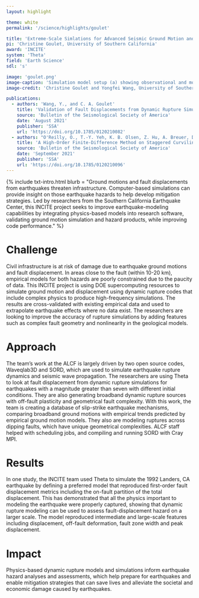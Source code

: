 ```yaml
---
layout: highlight

theme: white
permalink: '/science/highlights/goulet'

title: 'Extreme-Scale Simlations for Advanced Seismic Ground Motion and Hazard Modeling'
pi: 'Christine Goulet, University of Southern California'
award: 'INCITE'
system: 'Theta'
field: 'Earth Science'
sdl: 's'

image: 'goulet.png' 
image-caption: 'Simulation model setup (a) showing observational and model fault details with arrows indicating orientations of principal stresses, (b) fault-plane model and epicenter (star), and (c) rock properties.'
image-credit: 'Christine Goulet and Yongfei Wang, University of Southern California'

publications:
  - authors: 'Wang, Y., and C. A. Goulet'
    title: 'Validation of Fault Displacements from Dynamic Rupture Simulations against the Observations from the 1992 Landers Earthquake'
    source: 'Bulletin of the Seismological Society of America'
    date: 'August 2021'
    publisher: 'SSA'
    url: 'https://doi.org/10.1785/0120210082'
  - authors: "O'Reilly, O., T.-Y. Yeh, K. B. Olsen, Z. Hu, A. Breuer, D. Roten, and C. A. Goulet"
    title: 'A High‐Order Finite‐Difference Method on Staggered Curvilinear Grids for Seismic Wave Propagation Applications with Topography'
    source: 'Bulletin of the Seismological Society of America'
    date: 'September 2021'
    publisher: 'SSA'
    url: 'https://doi.org/10.1785/0120210096'
---
```




{% include txt-intro.html 
    blurb = "Ground motions and fault displacements from earthquakes threaten infrastructure. Computer-based simulations can provide insight on those earthquake hazards to help develop mitigation strategies. Led by researchers from the Southern California Earthquake Center, this INCITE project seeks to improve earthquake-modeling capabilities by integrating physics-based models into research software, validating ground motion simulation and hazard products, while improving code performance."
%}



# Challenge

Civil infrastructure is at risk of damage due to earthquake ground motions and fault displacement. In areas close to the fault (within 10-20 km), empirical models for both hazards are poorly constrained due to the paucity of data. This INCITE project is using DOE supercomputing resources to simulate ground motion and displacement using dynamic rupture codes that include complex physics to produce high-frequency simulations. The results are cross-validated with existing empirical data and used to extrapolate earthquake effects where no data exist. The researchers are looking to improve the accuracy of rupture simulations by adding features such as complex fault geometry and nonlinearity in the geological models.  



# Approach

The team’s work at the ALCF is largely driven by two open source codes, Waveqlab3D and SORD, which are used to simulate earthquake rupture dynamics and seismic wave propagation. The researchers are using Theta to look at fault displacement from dynamic rupture simulations for earthquakes with a magnitude greater than seven with different initial conditions. They are also generating broadband dynamic rupture sources with off-fault plasticity and geometrical fault complexity. With this work, the team is creating a database of slip-strike earthquake mechanisms, comparing broadband ground motions with empirical trends predicted by empirical ground motion models. They also are modeling ruptures across dipping faults, which have unique geometrical complexities. ALCF staff helped with scheduling jobs, and compiling and running SORD with Cray MPI.



# Results

In one study, the INCITE team used Theta to simulate the 1992 Landers, CA earthquake by defining a preferred model that reproduced first-order fault displacement metrics including the on-fault partition of the total displacement. This has demonstrated that all the physics important to modeling the earthquake were properly captured, showing that dynamic rupture modeling can be used to assess fault-displacement hazard on a larger scale. The model reproduced intermediate and large-scale features including displacement, off-fault deformation, fault zone width and peak displacement.



# Impact

Physics-based dynamic rupture models and simulations inform earthquake hazard analyses and assessments, which help prepare for earthquakes and enable mitigation strategies that can save lives and alleviate the societal and economic damage caused by earthquakes.
